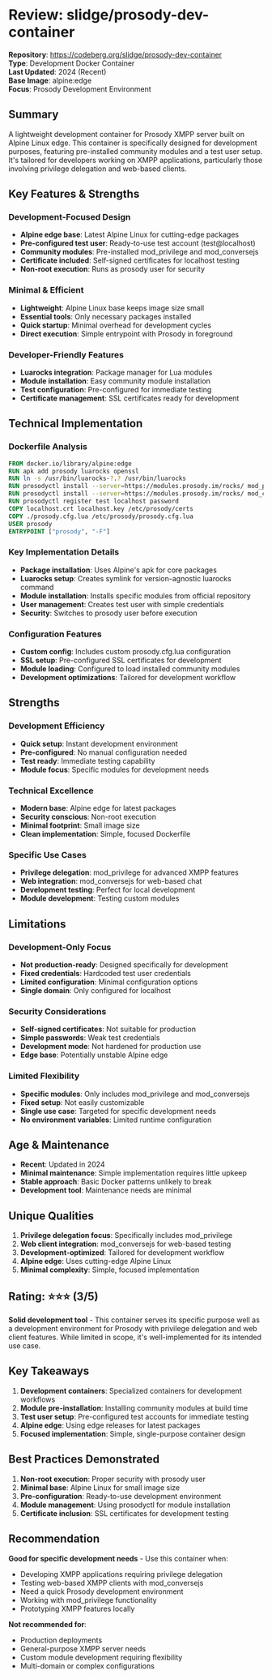 # Review: slidge/prosody-dev-container

**Repository**: https://codeberg.org/slidge/prosody-dev-container  
**Type**: Development Docker Container  
**Last Updated**: 2024 (Recent)  
**Base Image**: alpine:edge  
**Focus**: Prosody Development Environment  

## Summary

A lightweight development container for Prosody XMPP server built on Alpine Linux edge. This container is specifically designed for development purposes, featuring pre-installed community modules and a test user setup. It's tailored for developers working on XMPP applications, particularly those involving privilege delegation and web-based clients.

## Key Features & Strengths

### Development-Focused Design
- **Alpine edge base**: Latest Alpine Linux for cutting-edge packages
- **Pre-configured test user**: Ready-to-use test account (test@localhost)
- **Community modules**: Pre-installed mod_privilege and mod_conversejs
- **Certificate included**: Self-signed certificates for localhost testing
- **Non-root execution**: Runs as prosody user for security

### Minimal & Efficient
- **Lightweight**: Alpine Linux base keeps image size small
- **Essential tools**: Only necessary packages installed
- **Quick startup**: Minimal overhead for development cycles
- **Direct execution**: Simple entrypoint with Prosody in foreground

### Developer-Friendly Features
- **Luarocks integration**: Package manager for Lua modules
- **Module installation**: Easy community module installation
- **Test configuration**: Pre-configured for immediate testing
- **Certificate management**: SSL certificates ready for development

## Technical Implementation

### Dockerfile Analysis
```dockerfile
FROM docker.io/library/alpine:edge
RUN apk add prosody luarocks openssl
RUN ln -s /usr/bin/luarocks-?.? /usr/bin/luarocks
RUN prosodyctl install --server=https://modules.prosody.im/rocks/ mod_privilege
RUN prosodyctl install --server=https://modules.prosody.im/rocks/ mod_conversejs
RUN prosodyctl register test localhost password
COPY localhost.crt localhost.key /etc/prosody/certs
COPY ./prosody.cfg.lua /etc/prosody/prosody.cfg.lua
USER prosody
ENTRYPOINT ["prosody", "-F"]
```

### Key Implementation Details
- **Package installation**: Uses Alpine's apk for core packages
- **Luarocks setup**: Creates symlink for version-agnostic luarocks command
- **Module installation**: Installs specific modules from official repository
- **User management**: Creates test user with simple credentials
- **Security**: Switches to prosody user before execution

### Configuration Features
- **Custom config**: Includes custom prosody.cfg.lua configuration
- **SSL setup**: Pre-configured SSL certificates for development
- **Module loading**: Configured to load installed community modules
- **Development optimizations**: Tailored for development workflow

## Strengths

### Development Efficiency
- **Quick setup**: Instant development environment
- **Pre-configured**: No manual configuration needed
- **Test ready**: Immediate testing capability
- **Module focus**: Specific modules for development needs

### Technical Excellence
- **Modern base**: Alpine edge for latest packages
- **Security conscious**: Non-root execution
- **Minimal footprint**: Small image size
- **Clean implementation**: Simple, focused Dockerfile

### Specific Use Cases
- **Privilege delegation**: mod_privilege for advanced XMPP features
- **Web integration**: mod_conversejs for web-based chat
- **Development testing**: Perfect for local development
- **Module development**: Testing custom modules

## Limitations

### Development-Only Focus
- **Not production-ready**: Designed specifically for development
- **Fixed credentials**: Hardcoded test user credentials
- **Limited configuration**: Minimal configuration options
- **Single domain**: Only configured for localhost

### Security Considerations
- **Self-signed certificates**: Not suitable for production
- **Simple passwords**: Weak test credentials
- **Development mode**: Not hardened for production use
- **Edge base**: Potentially unstable Alpine edge

### Limited Flexibility
- **Specific modules**: Only includes mod_privilege and mod_conversejs
- **Fixed setup**: Not easily customizable
- **Single use case**: Targeted for specific development needs
- **No environment variables**: Limited runtime configuration

## Age & Maintenance

- **Recent**: Updated in 2024
- **Minimal maintenance**: Simple implementation requires little upkeep
- **Stable approach**: Basic Docker patterns unlikely to break
- **Development tool**: Maintenance needs are minimal

## Unique Qualities

1. **Privilege delegation focus**: Specifically includes mod_privilege
2. **Web client integration**: mod_conversejs for web-based testing
3. **Development-optimized**: Tailored for development workflow
4. **Alpine edge**: Uses cutting-edge Alpine Linux
5. **Minimal complexity**: Simple, focused implementation

## Rating: ⭐⭐⭐ (3/5)

**Solid development tool** - This container serves its specific purpose well as a development environment for Prosody with privilege delegation and web client features. While limited in scope, it's well-implemented for its intended use case.

## Key Takeaways

1. **Development containers**: Specialized containers for development workflows
2. **Module pre-installation**: Installing community modules at build time
3. **Test user setup**: Pre-configured test accounts for immediate testing
4. **Alpine edge**: Using edge releases for latest packages
5. **Focused implementation**: Simple, single-purpose container design

## Best Practices Demonstrated

1. **Non-root execution**: Proper security with prosody user
2. **Minimal base**: Alpine Linux for small image size
3. **Pre-configuration**: Ready-to-use development environment
4. **Module management**: Using prosodyctl for module installation
5. **Certificate inclusion**: SSL certificates for development testing

## Recommendation

**Good for specific development needs** - Use this container when:
- Developing XMPP applications requiring privilege delegation
- Testing web-based XMPP clients with mod_conversejs
- Need a quick Prosody development environment
- Working with mod_privilege functionality
- Prototyping XMPP features locally

**Not recommended for**:
- Production deployments
- General-purpose XMPP server needs
- Custom module development requiring flexibility
- Multi-domain or complex configurations 